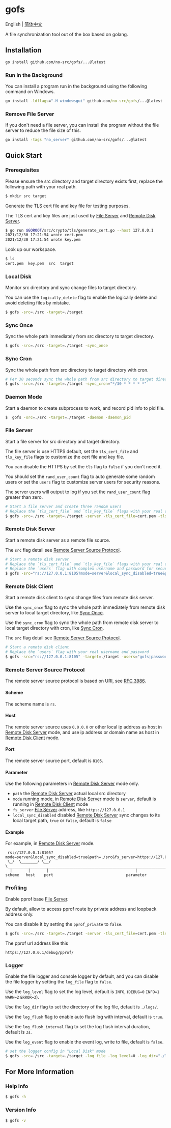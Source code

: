 # gofs

English | [简体中文](README-CN.md)

A file synchronization tool out of the box based on golang.

## Installation

```bash
go install github.com/no-src/gofs/...@latest
```

### Run In the Background

You can install a program run in the background using the following command on Windows.

```bat
go install -ldflags="-H windowsgui" github.com/no-src/gofs/...@latest
```

### Remove File Server

If you don't need a file server, you can install the program without the file server to reduce the file size of this.

```bash
go install -tags "no_server" github.com/no-src/gofs/...@latest
```

## Quick Start

### Prerequisites

Please ensure the src directory and target directory exists first, replace the following path with your real path.

```bash
$ mkdir src target
```

Generate the TLS cert file and key file for testing purposes.

The TLS cert and key files are just used by [File Server](#file-server) and [Remote Disk Server](#remote-disk-server).

```bash
$ go run $GOROOT/src/crypto/tls/generate_cert.go --host 127.0.0.1
2021/12/30 17:21:54 wrote cert.pem
2021/12/30 17:21:54 wrote key.pem
```

Look up our workspace.

```bash
$ ls
cert.pem  key.pem  src  target
```

### Local Disk

Monitor src directory and sync change files to target directory.

You can use the `logically_delete` flag to enable the logically delete and avoid deleting files by mistake.

```bash
$ gofs -src=./src -target=./target
```

### Sync Once

Sync the whole path immediately from src directory to target directory.

```bash
$ gofs -src=./src -target=./target -sync_once
```

### Sync Cron

Sync the whole path from src directory to target directory with cron.

```bash
# Per 30 seconds sync the whole path from src directory to target directory
$ gofs -src=./src -target=./target -sync_cron="*/30 * * * * *"
```

### Daemon Mode

Start a daemon to create subprocess to work, and record pid info to pid file.

```bash
$  gofs -src=./src -target=./target -daemon -daemon_pid
```

### File Server

Start a file server for src directory and target directory.

The file server is use HTTPS default, set the `tls_cert_file` and `tls_key_file` flags to customize the cert file and key file.

You can disable the HTTPS by set the `tls` flag to `false` if you don't need it.

You should set the `rand_user_count` flag to auto generate some random users or set the `users` flag to customize server users for security reasons.

The server users will output to log if you set the `rand_user_count` flag greater than zero.

```bash
# Start a file server and create three random users
# Replace the `tls_cert_file` and `tls_key_file` flags with your real cert files in the production environment
$ gofs -src=./src -target=./target -server -tls_cert_file=cert.pem -tls_key_file=key.pem -rand_user_count=3
```

### Remote Disk Server

Start a remote disk server as a remote file source.

The `src` flag detail see [Remote Server Source Protocol](#remote-server-source-protocol).

```bash
# Start a remote disk server
# Replace the `tls_cert_file` and `tls_key_file` flags with your real cert files in the production environment
# Replace the `users` flag with complex username and password for security
$ gofs -src="rs://127.0.0.1:8105?mode=server&local_sync_disabled=true&path=./src&fs_server=https://127.0.0.1" -target=./target -users="gofs|password" -tls_cert_file=cert.pem -tls_key_file=key.pem
```

### Remote Disk Client

Start a remote disk client to sync change files from remote disk server.

Use the `sync_once` flag to sync the whole path immediately from remote disk server to local target directory, like [Sync Once](#sync-once).

Use the `sync_cron` flag to sync the whole path from remote disk server to local target directory with cron, like [Sync Cron](#sync-cron).

The `src` flag detail see [Remote Server Source Protocol](#remote-server-source-protocol).

```bash
# Start a remote disk client
# Replace the `users` flag with your real username and password
$ gofs -src="rs://127.0.0.1:8105" -target=./target -users="gofs|password"
```

### Remote Server Source Protocol

The remote server source protocol is based on URI, see [RFC 3986](https://www.rfc-editor.org/rfc/rfc3986.html).

#### Scheme

The scheme name is `rs`.

#### Host

The remote server source uses `0.0.0.0` or other local ip address as host in [Remote Disk Server](#remote-disk-server) mode, and 
use ip address or domain name as host in [Remote Disk Client](#remote-disk-client) mode.

#### Port

The remote server source port, default is `8105`.

#### Parameter

Use the following parameters in [Remote Disk Server](#remote-disk-server) mode only.

- `path` the [Remote Disk Server](#remote-disk-server) actual local src directory
- `mode` running mode, in [Remote Disk Server](#remote-disk-server) mode is `server`, default is running in [Remote Disk Client](#remote-disk-client) mode
- `fs_server` [File Server](#file-server) address, like `https://127.0.0.1`
- `local_sync_disabled` disabled [Remote Disk Server](#remote-disk-server) sync changes to its local target path, `true` or `false`, default is `false`

#### Example

For example, in [Remote Disk Server](#remote-disk-server) mode.

```text
 rs://127.0.0.1:8105?mode=server&local_sync_disabled=true&path=./src&fs_server=https://127.0.0.1
 \_/  \_______/ \__/ \_________________________________________________________________________/
  |       |       |                                      |
scheme   host    port                                parameter
```

### Profiling

Enable pprof base [File Server](#file-server).

By default, allow to access pprof route by private address and loopback address only.

You can disable it by setting the `pprof_private` to `false`.

```bash
$ gofs -src=./src -target=./target -server -tls_cert_file=cert.pem -tls_key_file=key.pem -rand_user_count=3 -pprof
```

The pprof url address like this

```text
https://127.0.0.1/debug/pprof/
```

### Logger

Enable the file logger and console logger by default, and you can disable the file logger by setting the `log_file` flag to `false`.

Use the `log_level` flag to set the log level, default is `INFO`, (`DEBUG=0` `INFO=1` `WARN=2` `ERROR=3`).

Use the `log_dir` flag to set the directory of the log file, default is `./logs/`.

Use the `log_flush` flag to enable auto flush log with interval, default is `true`.

Use the `log_flush_interval` flag to set the log flush interval duration, default is `3s`.

Use the `log_event` flag to enable the event log, write to file, default is `false`.

```bash
# set the logger config in "Local Disk" mode
$ gofs -src=./src -target=./target -log_file -log_level=0 -log_dir="./logs/" -log_flush -log_flush_interval=3s -log_event
```

## For More Information

### Help Info

```bash
$ gofs -h
```

### Version Info

```bash
$ gofs -v
```